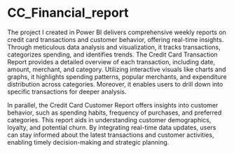 # CC_Financial_report




The project I created in Power BI delivers comprehensive weekly reports on credit card transactions and customer behavior, offering real-time insights. Through meticulous data analysis and visualization, it tracks transactions, categorizes spending, and identifies trends. The Credit Card Transaction Report provides a detailed overview of each transaction, including date, amount, merchant, and category. Utilizing interactive visuals like charts and graphs, it highlights spending patterns, popular merchants, and expenditure distribution across categories. Moreover, it enables users to drill down into specific transactions for deeper analysis.

In parallel, the Credit Card Customer Report offers insights into customer behavior, such as spending habits, frequency of purchases, and preferred categories. This report aids in understanding customer demographics, loyalty, and potential churn. By integrating real-time data updates, users can stay informed about the latest transactions and customer activities, enabling timely decision-making and strategic planning.
